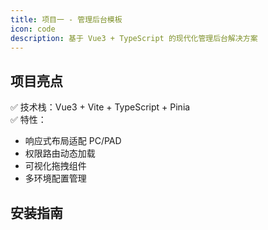 ```yaml
---
title: 项目一 - 管理后台模板
icon: code
description: 基于 Vue3 + TypeScript 的现代化管理后台解决方案
---
```


## 项目亮点

✅ 技术栈：Vue3 + Vite + TypeScript + Pinia  
✅ 特性：
- 响应式布局适配 PC/PAD
- 权限路由动态加载
- 可视化拖拽组件
- 多环境配置管理

## 安装指南
